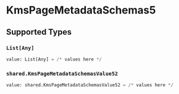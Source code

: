 # KmsPageMetadataSchemas5


## Supported Types

### `List[Any]`

```python
value: List[Any] = /* values here */
```

### `shared.KmsPageMetadataSchemasValue52`

```python
value: shared.KmsPageMetadataSchemasValue52 = /* values here */
```

